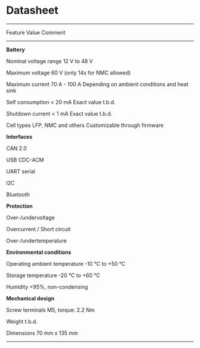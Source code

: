 # Datasheet

--------------------------------------------------------------------------------------------
Feature                         Value                   Comment
------------------------------  ----------------------- ------------------------------------
**Battery**

Nominal voltage range           12 V to 48 V

Maximum voltage                 60 V                    (only 14s for NMC allowed)

Maximum current                 70 A - 100 A            Depending on ambient conditions and
                                                        heat sink

Self consumption                < 20 mA                 Exact value t.b.d.

Shutdown current                < 1 mA                  Exact value t.b.d.

Cell types                      LFP, NMC and others     Customizable through firmware

**Interfaces**

CAN 2.0

USB CDC-ACM

UART serial

I2C

Bluetooth

**Protection**

Over-/undervoltage

Overcurrent / Short circuit

Over-/undertemperature

**Environmental conditions**

Operating ambient temperature   -10 °C to +50 °C

Storage temperature             -20 °C to +60 °C

Humidity                        <95%, non-condensing

**Mechanical design**

Screw terminals                 M5, torque: 2.2 Nm

Weight                          t.b.d.

Dimensions                      70 mm x 135 mm
------------------------------  ----------------------- ------------------------------------
